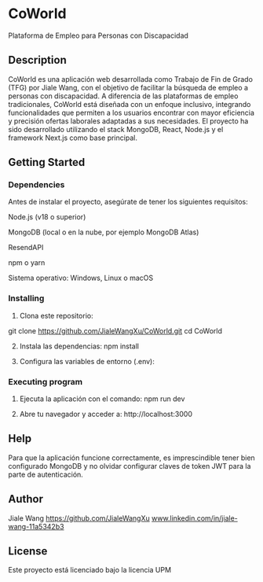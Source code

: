 # CoWorld

Plataforma de Empleo para Personas con Discapacidad

## Description

CoWorld es una aplicación web desarrollada como Trabajo de Fin de Grado (TFG) por Jiale Wang, con el objetivo de facilitar la búsqueda de empleo a personas con discapacidad.
A diferencia de las plataformas de empleo tradicionales, CoWorld está diseñada con un enfoque inclusivo, integrando funcionalidades que permiten a los usuarios encontrar con mayor eficiencia y precisión ofertas laborales adaptadas a sus necesidades.
El proyecto ha sido desarrollado utilizando el stack MongoDB, React, Node.js y el framework Next.js como base principal.

## Getting Started

### Dependencies

Antes de instalar el proyecto, asegúrate de tener los siguientes requisitos:

Node.js (v18 o superior)

MongoDB (local o en la nube, por ejemplo MongoDB Atlas)

ResendAPI

npm o yarn

Sistema operativo: Windows, Linux o macOS

### Installing

1. Clona este repositorio:
   
  git clone https://github.com/JialeWangXu/CoWorld.git
  cd CoWorld

2. Instala las dependencias:
   npm install
   
3. Configura las variables de entorno (.env):

   
### Executing program

1. Ejecuta la aplicación con el comando:
   npm run dev

2. Abre tu navegador y acceder a:
   http://localhost:3000

## Help

Para que la aplicación funcione correctamente, es imprescindible tener bien configurado MongoDB y no olvidar configurar claves de token JWT para la parte de autenticación.

## Author

Jiale Wang
https://github.com/JialeWangXu
www.linkedin.com/in/jiale-wang-11a5342b3

## License

Este proyecto está licenciado bajo la licencia UPM 

